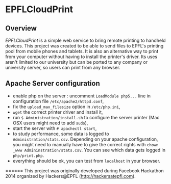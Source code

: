 # EPFLCloudPrint

## Overview

*EPFLCloudPrint* is a simple web service to bring remote printing to handheld devices.
This project was created to be able to send files to EPFL's printing pool from mobile phones and tablets. It is also an alternative way to print from your computer without having to install the printer's driver.
Its uses aren't limited to our university but can be ported to any company or university server, so users can print from any browser.

## Apache Server configuration

- enable php on the server : uncomment `LoadModule php5...` line in configuration file `/etc/apache2/httpd.conf`,
- fix the `upload_max_filesize` option in `/etc/php.ini`,
- `wget` the correct printer driver and install it,
- run `$ Administration/install.sh` to configure the server printer (Mac OSX users might need to add `sudo`),
- start the server with `# apachectl start`,
- to study performance, some data is logged to `Administration/stats.csv`.  Depending on your apache configuration, you might need to manually have to give the correct rights with `chown _www Admininstration/stats.csv`. You can see which data gets logged in `php/print.php`.
- everything should be ok, you can test from `localhost` in your browser.

======
This project was originally developed during Facebook Hackathon 2014 organized by Hackers@EPFL (http://hackersatepfl.com).
